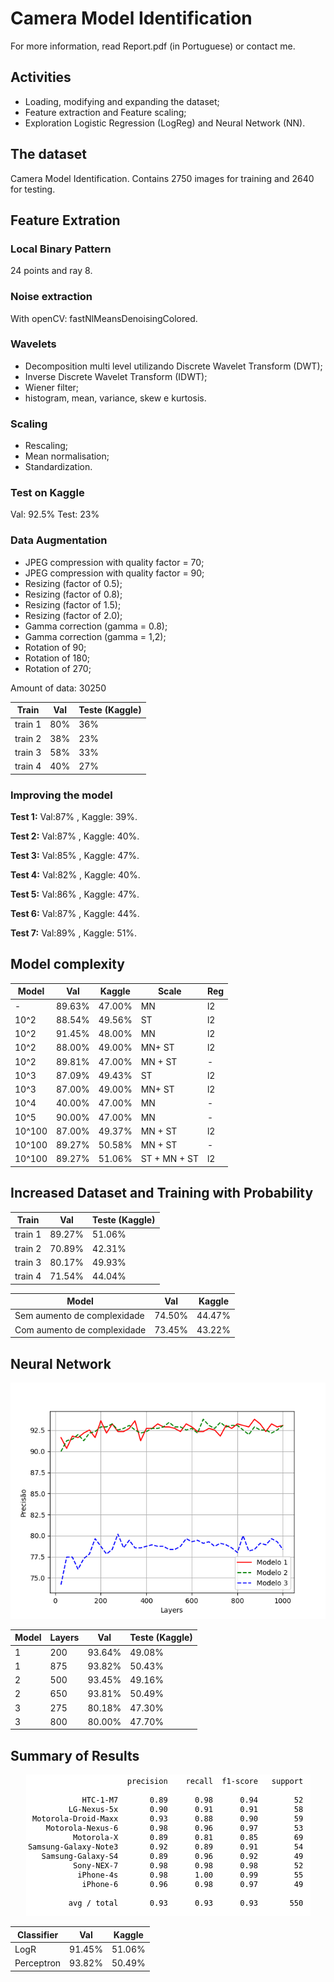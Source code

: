 # Camera Model Identification
For more information, read Report.pdf (in Portuguese) or contact me.

## Activities
* Loading, modifying and expanding the dataset;
* Feature extraction and Feature scaling;
* Exploration Logistic Regression (LogReg) and Neural Network (NN).

## The dataset
Camera Model Identification. Contains 2750 images for training and 2640 for testing.

## Feature Extration
### Local Binary Pattern

24 points and ray 8.

### Noise extraction
With openCV: fastNlMeansDenoisingColored.

### Wavelets
* Decomposition multi level utilizando Discrete Wavelet Transform (DWT);
* Inverse Discrete Wavelet Transform (IDWT);
* Wiener filter;
* histogram, mean, variance, skew e kurtosis.

### Scaling
 * Rescaling;
 * Mean normalisation;
 * Standardization.

### Test on Kaggle

Val: 92.5%
Test: 23%

### Data Augmentation
* JPEG compression with quality factor = 70;
* JPEG compression with quality factor = 90;
* Resizing (factor of 0.5);
* Resizing (factor of 0.8);
* Resizing (factor of 1.5);
* Resizing (factor of 2.0);
* Gamma correction (gamma = 0.8);
* Gamma correction (gamma = 1,2);
* Rotation of 90;
* Rotation of 180;
* Rotation of 270;

Amount of data: 30250

| Train  | Val  | Teste (Kaggle) |
--- | --- | --- |
| train 1      | 80%                           | 36%                               | 
| train 2      | 38%                           | 23%                               | 
| train 3      | 58%                           | 33%                               | 
| train 4      | 40%                           | 27%                               | 

</p>

### Improving the model
**Test 1:** Val:87% , Kaggle: 39%.

**Test 2:** Val:87% , Kaggle: 40%.

**Test 3:** Val:85% , Kaggle: 47%.

**Test 4:** Val:82% , Kaggle: 40%.

**Test 5:** Val:86% , Kaggle: 47%.

**Test 6:** Val:87% , Kaggle: 44%.

**Test 7:** Val:89% , Kaggle: 51%.


## Model complexity

| Model       | Val  | Kaggle   | Scale         | Reg |
| -------------|------------|-----------|--------------|----------------------|
| -            | 89.63%    | 47.00%  | MN            | l2            |
| 10^2       | 88.54%    | 49.56%  | ST            | l2            |
| 10^2       | 91.45%    | 48.00%  | MN            | l2            |
| 10^2       | 88.00%    | 49.00%  | MN+ ST        | l2            |
| 10^2       | 89.81%    | 47.00%  | MN + ST       | -             |
| 10^3       | 87.09%    | 49.43%  | ST            | l2            |
| 10^3       | 87.00%    | 49.00%  | MN+ ST        | l2            |
| 10^4       | 40.00%    | 47.00%  | MN            | -             |
| 10^5       | 90.00%    | 47.00%  | MN            | -             |
| 10^100   | 87.00%    | 49.37%  | MN + ST       | l2            |
| 10^100   | 89.27%    | 50.58%  | MN + ST       | -             |
| 10^100   | 89.27%    | 51.06%  | ST + MN + ST  | l2            |


## Increased Dataset and Training with Probability

| Train  |Val  |Teste (Kaggle) |
| ------------|---------|-------|
| train 1      | 89.27%            | 51.06%                               |
| train 2      | 70.89%            | 42.31%                               |
| train 3      | 80.17%            | 49.93%                               |
| train 4      | 71.54%            | 44.04%                               |


| Model  |Val  |Kaggle |
| ---------|----------|----------------|
| Sem aumento de complexidade      | 74.50%            | 44.47%                               |
| Com aumento de complexidade      | 73.45%            | 43.22%                               |


## Neural Network

<p align="center">
  <img src="imgs/layers.png">
</p>
 

| Model  |Layers   | Val  | Teste (Kaggle)   |
| ---------|---------|----|------|
| 1       | 200                          | 93.64%                        | 49.08%                              |
| 1       | 875                          | 93.82%                        | 50.43%                              |
| 2       | 500                          | 93.45%                        | 49.16%                              |
| 2       | 650                          | 93.81%                        | 50.49%                              |
| 3       | 275                          | 80.18%                        | 47.30%                              |
| 3       | 800                          | 80.00%                        | 47.70%                              |


## Summary of Results

<p align="center">
  <img src="imgs/report.png">
</p>

| Classifier   | Val  | Kaggle  | 
| -------|------|--------|
| LogR                                | 91.45%                        | 51.06%                              |
| Perceptron                          | 93.82%                        | 50.49%                              |
